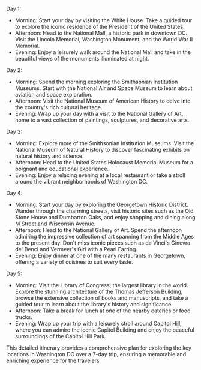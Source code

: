 Day 1:
- Morning: Start your day by visiting the White House. Take a guided tour to explore the iconic residence of the President of the United States.
- Afternoon: Head to the National Mall, a historic park in downtown DC. Visit the Lincoln Memorial, Washington Monument, and the World War II Memorial.
- Evening: Enjoy a leisurely walk around the National Mall and take in the beautiful views of the monuments illuminated at night.

Day 2:
- Morning: Spend the morning exploring the Smithsonian Institution Museums. Start with the National Air and Space Museum to learn about aviation and space exploration.
- Afternoon: Visit the National Museum of American History to delve into the country's rich cultural heritage.
- Evening: Wrap up your day with a visit to the National Gallery of Art, home to a vast collection of paintings, sculptures, and decorative arts.

Day 3:
- Morning: Explore more of the Smithsonian Institution Museums. Visit the National Museum of Natural History to discover fascinating exhibits on natural history and science.
- Afternoon: Head to the United States Holocaust Memorial Museum for a poignant and educational experience.
- Evening: Enjoy a relaxing evening at a local restaurant or take a stroll around the vibrant neighborhoods of Washington DC.

Day 4:
- Morning: Start your day by exploring the Georgetown Historic District. Wander through the charming streets, visit historic sites such as the Old Stone House and Dumbarton Oaks, and enjoy shopping and dining along M Street and Wisconsin Avenue.
- Afternoon: Head to the National Gallery of Art. Spend the afternoon admiring the impressive collection of art spanning from the Middle Ages to the present day. Don't miss iconic pieces such as da Vinci's Ginevra de' Benci and Vermeer's Girl with a Pearl Earring.
- Evening: Enjoy dinner at one of the many restaurants in Georgetown, offering a variety of cuisines to suit every taste.

Day 5:
- Morning: Visit the Library of Congress, the largest library in the world. Explore the stunning architecture of the Thomas Jefferson Building, browse the extensive collection of books and manuscripts, and take a guided tour to learn about the library's history and significance.
- Afternoon: Take a break for lunch at one of the nearby eateries or food trucks.
- Evening: Wrap up your trip with a leisurely stroll around Capitol Hill, where you can admire the iconic Capitol Building and enjoy the peaceful surroundings of the Capitol Hill Park.

This detailed itinerary provides a comprehensive plan for exploring the key locations in Washington DC over a 7-day trip, ensuring a memorable and enriching experience for the travelers.